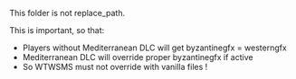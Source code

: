 This folder is not replace_path.

This is important, so that:
- Players without Mediterranean DLC will get byzantinegfx = westerngfx
- Mediterranean DLC will override proper byzantinegfx if active
- So WTWSMS must not override with vanilla files !